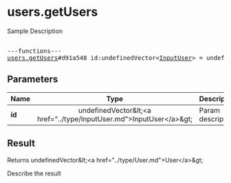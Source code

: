 # users.getUsers

Sample Description

<pre>

---functions---
<a href="../method/users.getUsers.md">users.getUsers</a>#d91a548 id:undefinedVector&lt;<a href="../type/InputUser.md">InputUser</a>&gt; = undefinedVector&lt;<a href="../type/User.md">User</a>&gt;;
</pre>

## Parameters

| Name | Type | Description |
|------|:----:|-------------|
| **id** | undefinedVector&amp;lt;&lt;a href=&#34;../type/InputUser.md&#34;&gt;InputUser&lt;/a&gt;&amp;gt; | Param description |

## Result

Returns undefinedVector&amp;lt;&lt;a href=&#34;../type/User.md&#34;&gt;User&lt;/a&gt;&amp;gt;

Describe the result

